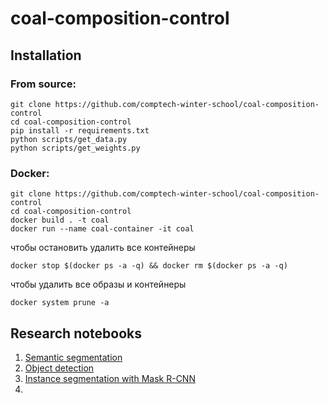 # coal-composition-control

## Installation
### From source:
```
git clone https://github.com/comptech-winter-school/coal-composition-control
cd coal-composition-control
pip install -r requirements.txt
python scripts/get_data.py
python scripts/get_weights.py
```

### Docker:
```
git clone https://github.com/comptech-winter-school/coal-composition-control
cd coal-composition-control
docker build . -t coal
docker run --name coal-container -it coal
```
чтобы остановить удалить все контейнеры
```
docker stop $(docker ps -a -q) && docker rm $(docker ps -a -q)  
```
чтобы удалить все образы и контейнеры
```
docker system prune -a 
```

## Research notebooks

1. [Semantic segmentation](https://colab.research.google.com/drive/1HrIuBNUtr-K0jktEsmTXYDOZdR7B6iNi?usp=sharing)
2. [Object detection](https://colab.research.google.com/drive/1V3NdYkR7gqTTmzoc7LXHQPv0L4twMpGm?usp=sharing)
3. [Instance segmentation with Mask R-CNN](https://colab.research.google.com/drive/1-epExQsCQUvenJD_c4E4Ji-ZeDteg_z6?usp=sharing#scrollTo=T2ZmpAt29XzK)
4. 